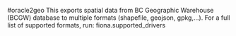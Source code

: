 #oracle2geo
This exports spatial data from BC Geographic Warehouse (BCGW) database to multiple formats (shapefile, geojson, gpkg,...). For a full list of supported formats, run: fiona.supported_drivers
